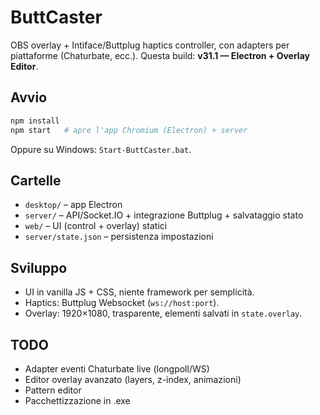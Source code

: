 
# ButtCaster

OBS overlay + Intiface/Buttplug haptics controller, con adapters per piattaforme (Chaturbate, ecc.).
Questa build: **v31.1 — Electron + Overlay Editor**.

## Avvio
```bash
npm install
npm start   # apre l'app Chromium (Electron) + server
```

Oppure su Windows: `Start-ButtCaster.bat`.

## Cartelle
- `desktop/` – app Electron
- `server/` – API/Socket.IO + integrazione Buttplug + salvataggio stato
- `web/` – UI (control + overlay) statici
- `server/state.json` – persistenza impostazioni

## Sviluppo
- UI in vanilla JS + CSS, niente framework per semplicità.
- Haptics: Buttplug Websocket (`ws://host:port`).
- Overlay: 1920×1080, trasparente, elementi salvati in `state.overlay`.

## TODO
- Adapter eventi Chaturbate live (longpoll/WS)
- Editor overlay avanzato (layers, z-index, animazioni)
- Pattern editor
- Pacchettizzazione in .exe
